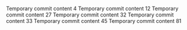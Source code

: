 Temporary commit content 4
Temporary commit content 12
Temporary commit content 27
Temporary commit content 32
Temporary commit content 33
Temporary commit content 45
Temporary commit content 81
